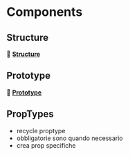 # Components


## Structure

🔗 [**Structure**](console/index.md)


## Prototype

🔗 [**Prototype**](prototype/index.md)


## PropTypes

- recycle proptype 
- obbligatorie sono quando necessario
- crea prop specifiche 
